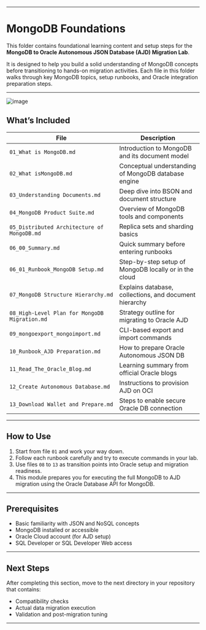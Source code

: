 
---

# MongoDB Foundations

This folder contains foundational learning content and setup steps for the **MongoDB to Oracle Autonomous JSON Database (AJD) Migration Lab**.

It is designed to help you build a solid understanding of MongoDB concepts before transitioning to hands-on migration activities. Each file in this folder walks through key MongoDB topics, setup runbooks, and Oracle integration preparation steps.

---

![image](https://github.com/user-attachments/assets/67fe999c-e296-4926-a3d2-43699a901f2a)


## What’s Included

| File                                          | Description                                            |
| --------------------------------------------- | ------------------------------------------------------ |
| `01_What is MongoDB.md`                       | Introduction to MongoDB and its document model         |
| `02_What isMongoDB.md`                        | Conceptual understanding of MongoDB database engine    |
| `03_Understanding Documents.md`               | Deep dive into BSON and document structure             |
| `04_MongoDB Product Suite.md`                 | Overview of MongoDB tools and components               |
| `05_Distributed Architecture of MongoDB.md`   | Replica sets and sharding basics                       |
| `06_00_Summary.md`                            | Quick summary before entering runbooks                 |
| `06_01_Runbook_MongoDB Setup.md`              | Step-by-step setup of MongoDB locally or in the cloud  |
| `07_MongoDB Structure Hierarchy.md`           | Explains database, collections, and document hierarchy |
| `08_High-Level Plan for MongoDB Migration.md` | Strategy outline for migrating to Oracle AJD           |
| `09_mongoexport_mongoimport.md`               | CLI-based export and import commands                   |
| `10_Runbook_AJD Preparation.md`               | How to prepare Oracle Autonomous JSON DB               |
| `11_Read_The_Oracle_Blog.md`                  | Learning summary from official Oracle blogs            |
| `12_Create Autonomous Database.md`            | Instructions to provision AJD on OCI                   |
| `13_Download Wallet and Prepare.md`           | Steps to enable secure Oracle DB connection            |

---

## How to Use

1. Start from file `01` and work your way down.
2. Follow each runbook carefully and try to execute commands in your lab.
3. Use files `08` to `13` as transition points into Oracle setup and migration readiness.
4. This module prepares you for executing the full MongoDB to AJD migration using the Oracle Database API for MongoDB.

---

## Prerequisites

* Basic familiarity with JSON and NoSQL concepts
* MongoDB installed or accessible
* Oracle Cloud account (for AJD setup)
* SQL Developer or SQL Developer Web access

---

## Next Steps

After completing this section, move to the next directory in your repository that contains:

* Compatibility checks
* Actual data migration execution
* Validation and post-migration tuning

---

